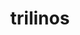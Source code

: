 ---
title: "trilinos"
layout: cache
categories: [package, develop-2023-10-15]
meta: {"versions": ["13.0.1", "13.4.1", "14.0.0", "14.4.0"], "compilers": ["cce@=15.0.1", "gcc@=11.3.0", "gcc@=11.4.0", "gcc@=9.4.0", "oneapi@=2023.2.1"], "oss": ["rhel8", "ubuntu20.04", "ubuntu22.04"], "platforms": ["linux"], "targets": ["neoverse_v1", "ppc64le", "x86_64_v3", "zen4"], "stacks": ["e4s", "e4s-cray-rhel", "e4s-neoverse_v1", "e4s-oneapi", "e4s-power", "e4s-rocm-external", "root", "tutorial"], "num_specs": 31, "num_specs_by_stack": {"e4s-cray-rhel": 3, "root": 31, "e4s-neoverse_v1": 7, "e4s-power": 4, "e4s": 9, "e4s-rocm-external": 2, "e4s-oneapi": 4, "tutorial": 2}}
spec_details: [{"hash": "wvjadokbms54bwaxmf35dryaak645ev7", "compiler": "cce@=15.0.1", "versions": ["14.0.0"], "os": "rhel8", "platform": "linux", "target": "zen4", "variants": ["~adelus", "~adios2", "+amesos", "+amesos2", "+anasazi", "+aztec", "~basker", "+belos", "+boost", "build_system=cmake", "build_type=Release", "~chaco", "~complex", "~cuda", "~cuda_rdc", "cxxstd=17", "~debug", "~dtk", "+epetra", "+epetraext", "~epetraextbtf", "~epetraextexperimental", "~epetraextgraphreorderings", "~exodus", "+explicit_template_instantiation", "~float", "+fortran", "generator=make", "gotype=long_long", "~gtest", "~hdf5", "~hypre", "+ifpack", "+ifpack2", "+intrepid", "+intrepid2", "~ipo", "+isorropia", "+kokkos", "~mesquite", "+minitensor", "~ml", "+mpi", "~muelu", "~mumps", "+nox", "~openmp", "~panzer", "patches=bcd552d", "+phalanx", "+piro", "~python", "~rocm", "~rocm_rdc", "+rol", "+rythmos", "+sacado", "~scorec", "+shards", "+shared", "+shylu", "+stk", "~stokhos", "+stratimikos", "~strumpack", "~suite-sparse", "~superlu", "+superlu-dist", "~teko", "+tempus", "~test", "+thyra", "+tpetra", "+trilinoscouplings", "~wrapper", "~x11", "+zoltan", "~zoltan2"], "stacks": ["e4s-cray-rhel", "root"], "size": "-", "tarball": "https://binaries.spack.io/releases/develop-2023-10-15/build_cache/linux-rhel8-zen4/cce-15.0.1/trilinos-14.0.0/linux-rhel8-zen4-cce-15.0.1-trilinos-14.0.0-wvjadokbms54bwaxmf35dryaak645ev7.spack"}, {"hash": "oi5zj7ncimxhm2xnpy662xrssoiiiqrp", "compiler": "cce@=15.0.1", "versions": ["13.4.1"], "os": "rhel8", "platform": "linux", "target": "zen4", "variants": ["~adelus", "~adios2", "+amesos", "+amesos2", "+anasazi", "+aztec", "~basker", "+belos", "+boost", "build_system=cmake", "build_type=Release", "~chaco", "~complex", "~cuda", "~cuda_rdc", "cxxstd=14", "~debug", "~dtk", "+epetra", "+epetraext", "~epetraextbtf", "~epetraextexperimental", "~epetraextgraphreorderings", "~exodus", "+explicit_template_instantiation", "~float", "+fortran", "generator=make", "gotype=long_long", "~gtest", "~hdf5", "~hypre", "+ifpack", "+ifpack2", "+intrepid", "+intrepid2", "~ipo", "+isorropia", "+kokkos", "~mesquite", "+minitensor", "~ml", "+mpi", "~muelu", "~mumps", "+nox", "~openmp", "~panzer", "patches=bcd552d", "+phalanx", "+piro", "~python", "~rocm", "~rocm_rdc", "+rol", "+rythmos", "+sacado", "~scorec", "+shards", "+shared", "+shylu", "+stk", "~stokhos", "+stratimikos", "~strumpack", "~suite-sparse", "~superlu", "+superlu-dist", "~teko", "+tempus", "~test", "+thyra", "+tpetra", "+trilinoscouplings", "~wrapper", "~x11", "+zoltan", "~zoltan2"], "stacks": ["e4s-cray-rhel", "root"], "size": "-", "tarball": "https://binaries.spack.io/releases/develop-2023-10-15/build_cache/linux-rhel8-zen4/cce-15.0.1/trilinos-13.4.1/linux-rhel8-zen4-cce-15.0.1-trilinos-13.4.1-oi5zj7ncimxhm2xnpy662xrssoiiiqrp.spack"}, {"hash": "g34hpcqj3hm66sixb7e6wycxmqslqgzd", "compiler": "cce@=15.0.1", "versions": ["13.0.1"], "os": "rhel8", "platform": "linux", "target": "zen4", "variants": ["~adelus", "~adios2", "+amesos", "+amesos2", "+anasazi", "+aztec", "~basker", "+belos", "+boost", "build_system=cmake", "build_type=Release", "~chaco", "~complex", "~cuda", "~cuda_rdc", "cxxstd=14", "~debug", "~dtk", "+epetra", "+epetraext", "~epetraextbtf", "~epetraextexperimental", "~epetraextgraphreorderings", "~exodus", "+explicit_template_instantiation", "~float", "+fortran", "generator=make", "gotype=long_long", "~gtest", "~hdf5", "~hypre", "+ifpack", "+ifpack2", "+intrepid", "+intrepid2", "~ipo", "+isorropia", "+kokkos", "~mesquite", "+minitensor", "~ml", "+mpi", "~muelu", "~mumps", "+nox", "~openmp", "~panzer", "patches=bcd552d", "+phalanx", "+piro", "~python", "~rocm", "~rocm_rdc", "+rol", "+rythmos", "+sacado", "~scorec", "+shards", "+shared", "+shylu", "+stk", "+stokhos", "+stratimikos", "~strumpack", "~suite-sparse", "~superlu", "+superlu-dist", "~teko", "+tempus", "~test", "+thyra", "+tpetra", "+trilinoscouplings", "~wrapper", "~x11", "+zoltan", "~zoltan2"], "stacks": ["e4s-cray-rhel", "root"], "size": "-", "tarball": "https://binaries.spack.io/releases/develop-2023-10-15/build_cache/linux-rhel8-zen4/cce-15.0.1/trilinos-13.0.1/linux-rhel8-zen4-cce-15.0.1-trilinos-13.0.1-g34hpcqj3hm66sixb7e6wycxmqslqgzd.spack"}, {"hash": "yi46ug6nww6meixsppq2xnrbsgniumau", "compiler": "gcc@=11.4.0", "versions": ["14.0.0"], "os": "ubuntu20.04", "platform": "linux", "target": "neoverse_v1", "variants": ["~adelus", "~adios2", "+amesos", "+amesos2", "+anasazi", "+aztec", "~basker", "+belos", "+boost", "build_system=cmake", "build_type=Release", "~chaco", "~complex", "~cuda", "~cuda_rdc", "cxxstd=17", "~debug", "~dtk", "+epetra", "+epetraext", "~epetraextbtf", "~epetraextexperimental", "~epetraextgraphreorderings", "~exodus", "+explicit_template_instantiation", "~float", "+fortran", "generator=make", "gotype=long_long", "~gtest", "~hdf5", "~hypre", "+ifpack", "+ifpack2", "+intrepid", "+intrepid2", "~ipo", "+isorropia", "+kokkos", "~mesquite", "+minitensor", "+ml", "+mpi", "+muelu", "~mumps", "+nox", "~openmp", "~panzer", "patches=bcd552d", "+phalanx", "+piro", "~python", "~rocm", "~rocm_rdc", "+rol", "+rythmos", "+sacado", "~scorec", "+shards", "+shared", "+shylu", "+stk", "+stokhos", "+stratimikos", "~strumpack", "~suite-sparse", "~superlu", "+superlu-dist", "+teko", "+tempus", "~test", "+thyra", "+tpetra", "+trilinoscouplings", "~wrapper", "~x11", "+zoltan", "+zoltan2"], "stacks": ["e4s-neoverse_v1", "root"], "size": "-", "tarball": "https://binaries.spack.io/releases/develop-2023-10-15/build_cache/linux-ubuntu20.04-neoverse_v1/gcc-11.4.0/trilinos-14.0.0/linux-ubuntu20.04-neoverse_v1-gcc-11.4.0-trilinos-14.0.0-yi46ug6nww6meixsppq2xnrbsgniumau.spack"}, {"hash": "j4hg2dtal6y7msjyvrztwet6vunw4zkq", "compiler": "gcc@=11.4.0", "versions": ["13.4.1"], "os": "ubuntu20.04", "platform": "linux", "target": "neoverse_v1", "variants": ["~adelus", "~adios2", "+amesos", "+amesos2", "+anasazi", "+aztec", "~basker", "+belos", "+boost", "build_system=cmake", "build_type=Release", "~chaco", "~complex", "~cuda", "~cuda_rdc", "cxxstd=14", "~debug", "~dtk", "+epetra", "+epetraext", "~epetraextbtf", "~epetraextexperimental", "~epetraextgraphreorderings", "~exodus", "+explicit_template_instantiation", "~float", "+fortran", "generator=make", "gotype=long_long", "~gtest", "~hdf5", "~hypre", "+ifpack", "+ifpack2", "+intrepid", "+intrepid2", "~ipo", "+isorropia", "+kokkos", "~mesquite", "+minitensor", "+ml", "+mpi", "+muelu", "~mumps", "+nox", "~openmp", "~panzer", "patches=bcd552d", "+phalanx", "+piro", "~python", "~rocm", "~rocm_rdc", "+rol", "+rythmos", "+sacado", "~scorec", "+shards", "+shared", "+shylu", "+stk", "+stokhos", "+stratimikos", "~strumpack", "~suite-sparse", "~superlu", "+superlu-dist", "+teko", "+tempus", "~test", "+thyra", "+tpetra", "+trilinoscouplings", "~wrapper", "~x11", "+zoltan", "+zoltan2"], "stacks": ["e4s-neoverse_v1", "root"], "size": "-", "tarball": "https://binaries.spack.io/releases/develop-2023-10-15/build_cache/linux-ubuntu20.04-neoverse_v1/gcc-11.4.0/trilinos-13.4.1/linux-ubuntu20.04-neoverse_v1-gcc-11.4.0-trilinos-13.4.1-j4hg2dtal6y7msjyvrztwet6vunw4zkq.spack"}, {"hash": "47yublyraliqbvmahjs5zfhw2ae3cr6r", "compiler": "gcc@=11.4.0", "versions": ["14.4.0"], "os": "ubuntu20.04", "platform": "linux", "target": "neoverse_v1", "variants": ["~adelus", "~adios2", "+amesos", "+amesos2", "+anasazi", "+aztec", "+basker", "+belos", "+boost", "build_system=cmake", "build_type=Release", "~chaco", "+complex", "~cuda", "~cuda_rdc", "cxxstd=17", "~debug", "~dtk", "+epetra", "+epetraext", "+epetraextbtf", "+epetraextexperimental", "+epetraextgraphreorderings", "~exodus", "+explicit_template_instantiation", "~float", "+fortran", "generator=make", "gotype=long_long", "~gtest", "~hdf5", "~hypre", "+ifpack", "~ifpack2", "+intrepid", "+intrepid2", "~ipo", "+isorropia", "+kokkos", "~mesquite", "+minitensor", "~ml", "+mpi", "~muelu", "~mumps", "+nox", "~openmp", "~panzer", "patches=bcd552d", "+phalanx", "+piro", "~python", "~rocm", "~rocm_rdc", "+rol", "+rythmos", "+sacado", "~scorec", "+shards", "+shared", "+shylu", "+stk", "+stokhos", "+stratimikos", "~strumpack", "+suite-sparse", "~superlu", "~superlu-dist", "~teko", "+tempus", "~test", "+thyra", "+tpetra", "+trilinoscouplings", "~wrapper", "~x11", "+zoltan", "~zoltan2"], "stacks": ["e4s-neoverse_v1", "root"], "size": "-", "tarball": "https://binaries.spack.io/releases/develop-2023-10-15/build_cache/linux-ubuntu20.04-neoverse_v1/gcc-11.4.0/trilinos-14.4.0/linux-ubuntu20.04-neoverse_v1-gcc-11.4.0-trilinos-14.4.0-47yublyraliqbvmahjs5zfhw2ae3cr6r.spack"}, {"hash": "4zgv4yylpccqmgd6x266anbs47v4zc2b", "compiler": "gcc@=11.4.0", "versions": ["14.4.0"], "os": "ubuntu20.04", "platform": "linux", "target": "neoverse_v1", "variants": ["~adelus", "~adios2", "+amesos", "+amesos2", "+anasazi", "+aztec", "~basker", "+belos", "+boost", "build_system=cmake", "build_type=Release", "~chaco", "~complex", "~cuda", "~cuda_rdc", "cxxstd=17", "~debug", "~dtk", "+epetra", "+epetraext", "~epetraextbtf", "~epetraextexperimental", "~epetraextgraphreorderings", "~exodus", "+explicit_template_instantiation", "~float", "+fortran", "generator=make", "gotype=long_long", "~gtest", "~hdf5", "~hypre", "+ifpack", "+ifpack2", "+intrepid", "+intrepid2", "~ipo", "+isorropia", "+kokkos", "~mesquite", "+minitensor", "+ml", "+mpi", "+muelu", "~mumps", "+nox", "~openmp", "~panzer", "patches=bcd552d", "+phalanx", "+piro", "~python", "~rocm", "~rocm_rdc", "+rol", "+rythmos", "+sacado", "~scorec", "+shards", "+shared", "+shylu", "+stk", "+stokhos", "+stratimikos", "~strumpack", "~suite-sparse", "~superlu", "+superlu-dist", "+teko", "+tempus", "~test", "+thyra", "+tpetra", "+trilinoscouplings", "~wrapper", "~x11", "+zoltan", "+zoltan2"], "stacks": ["e4s-neoverse_v1", "root"], "size": "-", "tarball": "https://binaries.spack.io/releases/develop-2023-10-15/build_cache/linux-ubuntu20.04-neoverse_v1/gcc-11.4.0/trilinos-14.4.0/linux-ubuntu20.04-neoverse_v1-gcc-11.4.0-trilinos-14.4.0-4zgv4yylpccqmgd6x266anbs47v4zc2b.spack"}, {"hash": "cxf7cpf23lbzmtbavoghteeegmytw3aa", "compiler": "gcc@=11.4.0", "versions": ["14.4.0"], "os": "ubuntu20.04", "platform": "linux", "target": "neoverse_v1", "variants": ["~adelus", "~adios2", "+amesos", "+amesos2", "+anasazi", "+aztec", "~basker", "+belos", "+boost", "build_system=cmake", "build_type=Release", "~chaco", "~complex", "+cuda", "cuda_arch=90", "~cuda_rdc", "cxxstd=17", "~debug", "~dtk", "+epetra", "+epetraext", "~epetraextbtf", "~epetraextexperimental", "~epetraextgraphreorderings", "~exodus", "+explicit_template_instantiation", "~float", "+fortran", "generator=make", "gotype=long_long", "~gtest", "~hdf5", "~hypre", "+ifpack", "+ifpack2", "+intrepid", "+intrepid2", "~ipo", "+isorropia", "+kokkos", "~mesquite", "+minitensor", "+ml", "+mpi", "+muelu", "~mumps", "+nox", "~openmp", "~panzer", "patches=bcd552d", "+phalanx", "+piro", "~python", "~rocm", "~rocm_rdc", "+rol", "+rythmos", "+sacado", "~scorec", "+shards", "+shared", "+shylu", "+stk", "~stokhos", "+stratimikos", "~strumpack", "~suite-sparse", "~superlu", "+superlu-dist", "+teko", "+tempus", "~test", "+thyra", "+tpetra", "+trilinoscouplings", "~uvm", "+wrapper", "~x11", "+zoltan", "+zoltan2"], "stacks": ["e4s-neoverse_v1", "root"], "size": "-", "tarball": "https://binaries.spack.io/releases/develop-2023-10-15/build_cache/linux-ubuntu20.04-neoverse_v1/gcc-11.4.0/trilinos-14.4.0/linux-ubuntu20.04-neoverse_v1-gcc-11.4.0-trilinos-14.4.0-cxf7cpf23lbzmtbavoghteeegmytw3aa.spack"}, {"hash": "uz4acbx3as767fgmmicxtypbokckhrlh", "compiler": "gcc@=11.4.0", "versions": ["14.4.0"], "os": "ubuntu20.04", "platform": "linux", "target": "neoverse_v1", "variants": ["~adelus", "~adios2", "+amesos", "+amesos2", "+anasazi", "+aztec", "~basker", "+belos", "+boost", "build_system=cmake", "build_type=Release", "~chaco", "~complex", "+cuda", "cuda_arch=75", "~cuda_rdc", "cxxstd=17", "~debug", "~dtk", "+epetra", "+epetraext", "~epetraextbtf", "~epetraextexperimental", "~epetraextgraphreorderings", "~exodus", "+explicit_template_instantiation", "~float", "+fortran", "generator=make", "gotype=long_long", "~gtest", "~hdf5", "~hypre", "+ifpack", "+ifpack2", "+intrepid", "+intrepid2", "~ipo", "+isorropia", "+kokkos", "~mesquite", "+minitensor", "+ml", "+mpi", "+muelu", "~mumps", "+nox", "~openmp", "~panzer", "patches=bcd552d", "+phalanx", "+piro", "~python", "~rocm", "~rocm_rdc", "+rol", "+rythmos", "+sacado", "~scorec", "+shards", "+shared", "+shylu", "+stk", "~stokhos", "+stratimikos", "~strumpack", "~suite-sparse", "~superlu", "+superlu-dist", "+teko", "+tempus", "~test", "+thyra", "+tpetra", "+trilinoscouplings", "~uvm", "+wrapper", "~x11", "+zoltan", "+zoltan2"], "stacks": ["e4s-neoverse_v1", "root"], "size": "-", "tarball": "https://binaries.spack.io/releases/develop-2023-10-15/build_cache/linux-ubuntu20.04-neoverse_v1/gcc-11.4.0/trilinos-14.4.0/linux-ubuntu20.04-neoverse_v1-gcc-11.4.0-trilinos-14.4.0-uz4acbx3as767fgmmicxtypbokckhrlh.spack"}, {"hash": "3e4ledltw344h2tjfsd4ok3gluxxg63a", "compiler": "gcc@=11.4.0", "versions": ["14.4.0"], "os": "ubuntu20.04", "platform": "linux", "target": "neoverse_v1", "variants": ["~adelus", "~adios2", "+amesos", "+amesos2", "+anasazi", "+aztec", "~basker", "+belos", "+boost", "build_system=cmake", "build_type=Release", "~chaco", "~complex", "+cuda", "cuda_arch=80", "~cuda_rdc", "cxxstd=17", "~debug", "~dtk", "+epetra", "+epetraext", "~epetraextbtf", "~epetraextexperimental", "~epetraextgraphreorderings", "~exodus", "+explicit_template_instantiation", "~float", "+fortran", "generator=make", "gotype=long_long", "~gtest", "~hdf5", "~hypre", "+ifpack", "+ifpack2", "+intrepid", "+intrepid2", "~ipo", "+isorropia", "+kokkos", "~mesquite", "+minitensor", "+ml", "+mpi", "+muelu", "~mumps", "+nox", "~openmp", "~panzer", "patches=bcd552d", "+phalanx", "+piro", "~python", "~rocm", "~rocm_rdc", "+rol", "+rythmos", "+sacado", "~scorec", "+shards", "+shared", "+shylu", "+stk", "~stokhos", "+stratimikos", "~strumpack", "~suite-sparse", "~superlu", "+superlu-dist", "+teko", "+tempus", "~test", "+thyra", "+tpetra", "+trilinoscouplings", "~uvm", "+wrapper", "~x11", "+zoltan", "+zoltan2"], "stacks": ["e4s-neoverse_v1", "root"], "size": "-", "tarball": "https://binaries.spack.io/releases/develop-2023-10-15/build_cache/linux-ubuntu20.04-neoverse_v1/gcc-11.4.0/trilinos-14.4.0/linux-ubuntu20.04-neoverse_v1-gcc-11.4.0-trilinos-14.4.0-3e4ledltw344h2tjfsd4ok3gluxxg63a.spack"}, {"hash": "pa7uspg56rjrgqhkgqlh557fzh2tprxu", "compiler": "gcc@=9.4.0", "versions": ["13.4.1"], "os": "ubuntu20.04", "platform": "linux", "target": "ppc64le", "variants": ["~adelus", "~adios2", "+amesos", "+amesos2", "+anasazi", "+aztec", "~basker", "+belos", "+boost", "build_system=cmake", "build_type=Release", "~chaco", "~complex", "~cuda", "~cuda_rdc", "cxxstd=14", "~debug", "~dtk", "+epetra", "+epetraext", "~epetraextbtf", "~epetraextexperimental", "~epetraextgraphreorderings", "~exodus", "+explicit_template_instantiation", "~float", "+fortran", "generator=make", "gotype=long_long", "~gtest", "~hdf5", "~hypre", "+ifpack", "+ifpack2", "+intrepid", "+intrepid2", "~ipo", "+isorropia", "+kokkos", "~mesquite", "+minitensor", "+ml", "+mpi", "+muelu", "~mumps", "+nox", "~openmp", "~panzer", "patches=bcd552d", "+phalanx", "+piro", "~python", "~rocm", "~rocm_rdc", "+rol", "+rythmos", "+sacado", "~scorec", "+shards", "+shared", "+shylu", "+stk", "+stokhos", "+stratimikos", "~strumpack", "~suite-sparse", "~superlu", "+superlu-dist", "+teko", "+tempus", "~test", "+thyra", "+tpetra", "+trilinoscouplings", "~wrapper", "~x11", "+zoltan", "+zoltan2"], "stacks": ["e4s-power", "root"], "size": "-", "tarball": "https://binaries.spack.io/releases/develop-2023-10-15/build_cache/linux-ubuntu20.04-ppc64le/gcc-9.4.0/trilinos-13.4.1/linux-ubuntu20.04-ppc64le-gcc-9.4.0-trilinos-13.4.1-pa7uspg56rjrgqhkgqlh557fzh2tprxu.spack"}, {"hash": "qccwqp3w5vntveizjei7affobepxiq7c", "compiler": "gcc@=9.4.0", "versions": ["14.0.0"], "os": "ubuntu20.04", "platform": "linux", "target": "ppc64le", "variants": ["~adelus", "~adios2", "+amesos", "+amesos2", "+anasazi", "+aztec", "~basker", "+belos", "+boost", "build_system=cmake", "build_type=Release", "~chaco", "~complex", "~cuda", "~cuda_rdc", "cxxstd=17", "~debug", "~dtk", "+epetra", "+epetraext", "~epetraextbtf", "~epetraextexperimental", "~epetraextgraphreorderings", "~exodus", "+explicit_template_instantiation", "~float", "+fortran", "generator=make", "gotype=long_long", "~gtest", "~hdf5", "~hypre", "+ifpack", "+ifpack2", "+intrepid", "+intrepid2", "~ipo", "+isorropia", "+kokkos", "~mesquite", "+minitensor", "+ml", "+mpi", "+muelu", "~mumps", "+nox", "~openmp", "~panzer", "patches=bcd552d", "+phalanx", "+piro", "~python", "~rocm", "~rocm_rdc", "+rol", "+rythmos", "+sacado", "~scorec", "+shards", "+shared", "+shylu", "+stk", "+stokhos", "+stratimikos", "~strumpack", "~suite-sparse", "~superlu", "+superlu-dist", "+teko", "+tempus", "~test", "+thyra", "+tpetra", "+trilinoscouplings", "~wrapper", "~x11", "+zoltan", "+zoltan2"], "stacks": ["e4s-power", "root"], "size": "-", "tarball": "https://binaries.spack.io/releases/develop-2023-10-15/build_cache/linux-ubuntu20.04-ppc64le/gcc-9.4.0/trilinos-14.0.0/linux-ubuntu20.04-ppc64le-gcc-9.4.0-trilinos-14.0.0-qccwqp3w5vntveizjei7affobepxiq7c.spack"}, {"hash": "mlcnmh5gkgork3xqdkz4gvz6k67ym6wk", "compiler": "gcc@=9.4.0", "versions": ["14.4.0"], "os": "ubuntu20.04", "platform": "linux", "target": "ppc64le", "variants": ["~adelus", "~adios2", "+amesos", "+amesos2", "+anasazi", "+aztec", "+basker", "+belos", "+boost", "build_system=cmake", "build_type=Release", "~chaco", "+complex", "~cuda", "~cuda_rdc", "cxxstd=17", "~debug", "~dtk", "+epetra", "+epetraext", "+epetraextbtf", "+epetraextexperimental", "+epetraextgraphreorderings", "~exodus", "+explicit_template_instantiation", "~float", "+fortran", "generator=make", "gotype=long_long", "~gtest", "~hdf5", "~hypre", "+ifpack", "~ifpack2", "+intrepid", "+intrepid2", "~ipo", "+isorropia", "+kokkos", "~mesquite", "+minitensor", "~ml", "+mpi", "~muelu", "~mumps", "+nox", "~openmp", "~panzer", "patches=bcd552d", "+phalanx", "+piro", "~python", "~rocm", "~rocm_rdc", "+rol", "+rythmos", "+sacado", "~scorec", "+shards", "+shared", "+shylu", "+stk", "+stokhos", "+stratimikos", "~strumpack", "+suite-sparse", "~superlu", "~superlu-dist", "~teko", "+tempus", "~test", "+thyra", "+tpetra", "+trilinoscouplings", "~wrapper", "~x11", "+zoltan", "~zoltan2"], "stacks": ["e4s-power", "root"], "size": "-", "tarball": "https://binaries.spack.io/releases/develop-2023-10-15/build_cache/linux-ubuntu20.04-ppc64le/gcc-9.4.0/trilinos-14.4.0/linux-ubuntu20.04-ppc64le-gcc-9.4.0-trilinos-14.4.0-mlcnmh5gkgork3xqdkz4gvz6k67ym6wk.spack"}, {"hash": "upeimjlyohzdgwp3uoladlkbjt32t2lv", "compiler": "gcc@=9.4.0", "versions": ["14.4.0"], "os": "ubuntu20.04", "platform": "linux", "target": "ppc64le", "variants": ["~adelus", "~adios2", "+amesos", "+amesos2", "+anasazi", "+aztec", "~basker", "+belos", "+boost", "build_system=cmake", "build_type=Release", "~chaco", "~complex", "~cuda", "~cuda_rdc", "cxxstd=17", "~debug", "~dtk", "+epetra", "+epetraext", "~epetraextbtf", "~epetraextexperimental", "~epetraextgraphreorderings", "~exodus", "+explicit_template_instantiation", "~float", "+fortran", "generator=make", "gotype=long_long", "~gtest", "~hdf5", "~hypre", "+ifpack", "+ifpack2", "+intrepid", "+intrepid2", "~ipo", "+isorropia", "+kokkos", "~mesquite", "+minitensor", "+ml", "+mpi", "+muelu", "~mumps", "+nox", "~openmp", "~panzer", "patches=bcd552d", "+phalanx", "+piro", "~python", "~rocm", "~rocm_rdc", "+rol", "+rythmos", "+sacado", "~scorec", "+shards", "+shared", "+shylu", "+stk", "+stokhos", "+stratimikos", "~strumpack", "~suite-sparse", "~superlu", "+superlu-dist", "+teko", "+tempus", "~test", "+thyra", "+tpetra", "+trilinoscouplings", "~wrapper", "~x11", "+zoltan", "+zoltan2"], "stacks": ["e4s-power", "root"], "size": "-", "tarball": "https://binaries.spack.io/releases/develop-2023-10-15/build_cache/linux-ubuntu20.04-ppc64le/gcc-9.4.0/trilinos-14.4.0/linux-ubuntu20.04-ppc64le-gcc-9.4.0-trilinos-14.4.0-upeimjlyohzdgwp3uoladlkbjt32t2lv.spack"}, {"hash": "go32iccd22sgony4hyblbk62mp62zj5w", "compiler": "gcc@=11.4.0", "versions": ["13.4.1"], "os": "ubuntu20.04", "platform": "linux", "target": "x86_64_v3", "variants": ["~adelus", "~adios2", "+amesos", "+amesos2", "+anasazi", "+aztec", "~basker", "+belos", "+boost", "build_system=cmake", "build_type=Release", "~chaco", "~complex", "~cuda", "~cuda_rdc", "cxxstd=14", "~debug", "~dtk", "+epetra", "+epetraext", "~epetraextbtf", "~epetraextexperimental", "~epetraextgraphreorderings", "~exodus", "+explicit_template_instantiation", "~float", "+fortran", "generator=make", "gotype=long_long", "~gtest", "~hdf5", "~hypre", "+ifpack", "+ifpack2", "+intrepid", "+intrepid2", "~ipo", "+isorropia", "+kokkos", "~mesquite", "+minitensor", "+ml", "+mpi", "+muelu", "~mumps", "+nox", "~openmp", "~panzer", "patches=bcd552d", "+phalanx", "+piro", "~python", "~rocm", "~rocm_rdc", "+rol", "+rythmos", "+sacado", "~scorec", "+shards", "+shared", "+shylu", "+stk", "+stokhos", "+stratimikos", "~strumpack", "~suite-sparse", "~superlu", "+superlu-dist", "+teko", "+tempus", "~test", "+thyra", "+tpetra", "+trilinoscouplings", "~wrapper", "~x11", "+zoltan", "+zoltan2"], "stacks": ["root", "e4s"], "size": "-", "tarball": "https://binaries.spack.io/releases/develop-2023-10-15/build_cache/linux-ubuntu20.04-x86_64_v3/gcc-11.4.0/trilinos-13.4.1/linux-ubuntu20.04-x86_64_v3-gcc-11.4.0-trilinos-13.4.1-go32iccd22sgony4hyblbk62mp62zj5w.spack"}, {"hash": "nika62mctgtmokueg3due7yjfrzaklur", "compiler": "gcc@=11.4.0", "versions": ["13.4.1"], "os": "ubuntu20.04", "platform": "linux", "target": "x86_64_v3", "variants": ["~adelus", "~adios2", "+amesos", "+amesos2", "+anasazi", "+aztec", "~basker", "+belos", "+boost", "build_system=cmake", "build_type=Release", "~chaco", "~complex", "~cuda", "~cuda_rdc", "cxxstd=14", "~debug", "~dtk", "+epetra", "+epetraext", "~epetraextbtf", "~epetraextexperimental", "~epetraextgraphreorderings", "~exodus", "+explicit_template_instantiation", "~float", "+fortran", "generator=make", "gotype=long_long", "~gtest", "~hdf5", "~hypre", "+ifpack", "+ifpack2", "+intrepid", "+intrepid2", "~ipo", "+isorropia", "+kokkos", "~mesquite", "+minitensor", "+ml", "+mpi", "+muelu", "~mumps", "+nox", "~openmp", "~panzer", "patches=bcd552d", "+phalanx", "+piro", "~python", "~rocm", "~rocm_rdc", "+rol", "+rythmos", "+sacado", "~scorec", "+shards", "+shared", "+shylu", "+stk", "+stokhos", "+stratimikos", "~strumpack", "~suite-sparse", "~superlu", "+superlu-dist", "+teko", "+tempus", "~test", "+thyra", "+tpetra", "+trilinoscouplings", "~wrapper", "~x11", "+zoltan", "+zoltan2"], "stacks": ["root", "e4s"], "size": "-", "tarball": "https://binaries.spack.io/releases/develop-2023-10-15/build_cache/linux-ubuntu20.04-x86_64_v3/gcc-11.4.0/trilinos-13.4.1/linux-ubuntu20.04-x86_64_v3-gcc-11.4.0-trilinos-13.4.1-nika62mctgtmokueg3due7yjfrzaklur.spack"}, {"hash": "xg4ihbjmbf7on54epp2sef46lezoarac", "compiler": "gcc@=11.4.0", "versions": ["14.0.0"], "os": "ubuntu20.04", "platform": "linux", "target": "x86_64_v3", "variants": ["~adelus", "~adios2", "+amesos", "+amesos2", "+anasazi", "+aztec", "~basker", "+belos", "+boost", "build_system=cmake", "build_type=Release", "~chaco", "~complex", "~cuda", "~cuda_rdc", "cxxstd=17", "~debug", "~dtk", "+epetra", "+epetraext", "~epetraextbtf", "~epetraextexperimental", "~epetraextgraphreorderings", "~exodus", "+explicit_template_instantiation", "~float", "+fortran", "generator=make", "gotype=long_long", "~gtest", "~hdf5", "~hypre", "+ifpack", "+ifpack2", "+intrepid", "+intrepid2", "~ipo", "+isorropia", "+kokkos", "~mesquite", "+minitensor", "+ml", "+mpi", "+muelu", "~mumps", "+nox", "~openmp", "~panzer", "patches=bcd552d", "+phalanx", "+piro", "~python", "~rocm", "~rocm_rdc", "+rol", "+rythmos", "+sacado", "~scorec", "+shards", "+shared", "+shylu", "+stk", "+stokhos", "+stratimikos", "~strumpack", "~suite-sparse", "~superlu", "+superlu-dist", "+teko", "+tempus", "~test", "+thyra", "+tpetra", "+trilinoscouplings", "~wrapper", "~x11", "+zoltan", "+zoltan2"], "stacks": ["root", "e4s"], "size": "-", "tarball": "https://binaries.spack.io/releases/develop-2023-10-15/build_cache/linux-ubuntu20.04-x86_64_v3/gcc-11.4.0/trilinos-14.0.0/linux-ubuntu20.04-x86_64_v3-gcc-11.4.0-trilinos-14.0.0-xg4ihbjmbf7on54epp2sef46lezoarac.spack"}, {"hash": "7fq5dptpvhlgzrf23ahr63y36cev36qh", "compiler": "gcc@=11.4.0", "versions": ["14.4.0"], "os": "ubuntu20.04", "platform": "linux", "target": "x86_64_v3", "variants": ["~adelus", "~adios2", "+amesos", "+amesos2", "+anasazi", "+aztec", "~basker", "+belos", "+boost", "build_system=cmake", "build_type=Release", "~chaco", "~complex", "+cuda", "cuda_arch=90", "~cuda_rdc", "cxxstd=17", "~debug", "~dtk", "+epetra", "+epetraext", "~epetraextbtf", "~epetraextexperimental", "~epetraextgraphreorderings", "~exodus", "+explicit_template_instantiation", "~float", "+fortran", "generator=make", "gotype=long_long", "~gtest", "~hdf5", "~hypre", "+ifpack", "+ifpack2", "+intrepid", "+intrepid2", "~ipo", "+isorropia", "+kokkos", "~mesquite", "+minitensor", "+ml", "+mpi", "+muelu", "~mumps", "+nox", "~openmp", "~panzer", "patches=bcd552d", "+phalanx", "+piro", "~python", "~rocm", "~rocm_rdc", "+rol", "+rythmos", "+sacado", "~scorec", "+shards", "+shared", "+shylu", "+stk", "~stokhos", "+stratimikos", "~strumpack", "~suite-sparse", "~superlu", "+superlu-dist", "+teko", "+tempus", "~test", "+thyra", "+tpetra", "+trilinoscouplings", "~uvm", "+wrapper", "~x11", "+zoltan", "+zoltan2"], "stacks": ["root", "e4s"], "size": "-", "tarball": "https://binaries.spack.io/releases/develop-2023-10-15/build_cache/linux-ubuntu20.04-x86_64_v3/gcc-11.4.0/trilinos-14.4.0/linux-ubuntu20.04-x86_64_v3-gcc-11.4.0-trilinos-14.4.0-7fq5dptpvhlgzrf23ahr63y36cev36qh.spack"}, {"hash": "es742t4ogjjsmyessb5eungsypbwrflt", "compiler": "gcc@=11.4.0", "versions": ["14.4.0"], "os": "ubuntu20.04", "platform": "linux", "target": "x86_64_v3", "variants": ["~adelus", "~adios2", "+amesos", "+amesos2", "+anasazi", "+aztec", "+basker", "+belos", "+boost", "build_system=cmake", "build_type=Release", "~chaco", "+complex", "~cuda", "~cuda_rdc", "cxxstd=17", "~debug", "~dtk", "+epetra", "+epetraext", "+epetraextbtf", "+epetraextexperimental", "+epetraextgraphreorderings", "~exodus", "+explicit_template_instantiation", "~float", "+fortran", "generator=make", "gotype=long_long", "~gtest", "~hdf5", "~hypre", "+ifpack", "~ifpack2", "+intrepid", "+intrepid2", "~ipo", "+isorropia", "+kokkos", "~mesquite", "+minitensor", "~ml", "+mpi", "~muelu", "~mumps", "+nox", "~openmp", "~panzer", "patches=bcd552d", "+phalanx", "+piro", "~python", "~rocm", "~rocm_rdc", "+rol", "+rythmos", "+sacado", "~scorec", "+shards", "+shared", "+shylu", "+stk", "+stokhos", "+stratimikos", "~strumpack", "+suite-sparse", "~superlu", "~superlu-dist", "~teko", "+tempus", "~test", "+thyra", "+tpetra", "+trilinoscouplings", "~wrapper", "~x11", "+zoltan", "~zoltan2"], "stacks": ["root", "e4s"], "size": "-", "tarball": "https://binaries.spack.io/releases/develop-2023-10-15/build_cache/linux-ubuntu20.04-x86_64_v3/gcc-11.4.0/trilinos-14.4.0/linux-ubuntu20.04-x86_64_v3-gcc-11.4.0-trilinos-14.4.0-es742t4ogjjsmyessb5eungsypbwrflt.spack"}, {"hash": "auex3ledvu6b4bpmsjqatcnzyeydowrn", "compiler": "gcc@=11.4.0", "versions": ["14.4.0"], "os": "ubuntu20.04", "platform": "linux", "target": "x86_64_v3", "variants": ["~adelus", "~adios2", "+amesos", "+amesos2", "+anasazi", "+aztec", "~basker", "+belos", "+boost", "build_system=cmake", "build_type=Release", "~chaco", "~complex", "+cuda", "cuda_arch=80", "~cuda_rdc", "cxxstd=17", "~debug", "~dtk", "+epetra", "+epetraext", "~epetraextbtf", "~epetraextexperimental", "~epetraextgraphreorderings", "~exodus", "+explicit_template_instantiation", "~float", "+fortran", "generator=make", "gotype=long_long", "~gtest", "~hdf5", "~hypre", "+ifpack", "+ifpack2", "+intrepid", "+intrepid2", "~ipo", "+isorropia", "+kokkos", "~mesquite", "+minitensor", "+ml", "+mpi", "+muelu", "~mumps", "+nox", "~openmp", "~panzer", "patches=bcd552d", "+phalanx", "+piro", "~python", "~rocm", "~rocm_rdc", "+rol", "+rythmos", "+sacado", "~scorec", "+shards", "+shared", "+shylu", "+stk", "~stokhos", "+stratimikos", "~strumpack", "~suite-sparse", "~superlu", "+superlu-dist", "+teko", "+tempus", "~test", "+thyra", "+tpetra", "+trilinoscouplings", "~uvm", "+wrapper", "~x11", "+zoltan", "+zoltan2"], "stacks": ["root", "e4s"], "size": "-", "tarball": "https://binaries.spack.io/releases/develop-2023-10-15/build_cache/linux-ubuntu20.04-x86_64_v3/gcc-11.4.0/trilinos-14.4.0/linux-ubuntu20.04-x86_64_v3-gcc-11.4.0-trilinos-14.4.0-auex3ledvu6b4bpmsjqatcnzyeydowrn.spack"}, {"hash": "2zr7ate3uvdta47pfnxxyozjxksmlwss", "compiler": "gcc@=11.4.0", "versions": ["14.4.0"], "os": "ubuntu20.04", "platform": "linux", "target": "x86_64_v3", "variants": ["~adelus", "~adios2", "amdgpu_target=gfx90a", "+amesos", "+amesos2", "+anasazi", "+aztec", "~basker", "+belos", "+boost", "build_system=cmake", "build_type=Release", "~chaco", "~complex", "~cuda", "~cuda_rdc", "cxxstd=17", "~debug", "~dtk", "+epetra", "+epetraext", "~epetraextbtf", "~epetraextexperimental", "~epetraextgraphreorderings", "~exodus", "+explicit_template_instantiation", "~float", "+fortran", "generator=make", "gotype=long_long", "~gtest", "~hdf5", "~hypre", "+ifpack", "~ifpack2", "+intrepid", "+intrepid2", "~ipo", "+isorropia", "+kokkos", "~mesquite", "+minitensor", "+ml", "+mpi", "+muelu", "~mumps", "+nox", "~openmp", "~panzer", "patches=bcd552d", "+phalanx", "+piro", "~python", "+rocm", "~rocm_rdc", "+rol", "+rythmos", "+sacado", "~scorec", "+shards", "+shared", "+shylu", "+stk", "~stokhos", "+stratimikos", "~strumpack", "~suite-sparse", "~superlu", "+superlu-dist", "+teko", "+tempus", "~test", "+thyra", "+tpetra", "+trilinoscouplings", "~wrapper", "~x11", "+zoltan", "+zoltan2"], "stacks": ["root", "e4s"], "size": "-", "tarball": "https://binaries.spack.io/releases/develop-2023-10-15/build_cache/linux-ubuntu20.04-x86_64_v3/gcc-11.4.0/trilinos-14.4.0/linux-ubuntu20.04-x86_64_v3-gcc-11.4.0-trilinos-14.4.0-2zr7ate3uvdta47pfnxxyozjxksmlwss.spack"}, {"hash": "3l6w4lgeelmqfxekocntnaqm3hocpil7", "compiler": "gcc@=11.4.0", "versions": ["14.4.0"], "os": "ubuntu20.04", "platform": "linux", "target": "x86_64_v3", "variants": ["~adelus", "~adios2", "+amesos", "+amesos2", "+anasazi", "+aztec", "~basker", "+belos", "+boost", "build_system=cmake", "build_type=Release", "~chaco", "~complex", "~cuda", "~cuda_rdc", "cxxstd=17", "~debug", "~dtk", "+epetra", "+epetraext", "~epetraextbtf", "~epetraextexperimental", "~epetraextgraphreorderings", "~exodus", "+explicit_template_instantiation", "~float", "+fortran", "generator=make", "gotype=long_long", "~gtest", "~hdf5", "~hypre", "+ifpack", "+ifpack2", "+intrepid", "+intrepid2", "~ipo", "+isorropia", "+kokkos", "~mesquite", "+minitensor", "+ml", "+mpi", "+muelu", "~mumps", "+nox", "~openmp", "~panzer", "patches=bcd552d", "+phalanx", "+piro", "~python", "~rocm", "~rocm_rdc", "+rol", "+rythmos", "+sacado", "~scorec", "+shards", "+shared", "+shylu", "+stk", "+stokhos", "+stratimikos", "~strumpack", "~suite-sparse", "~superlu", "+superlu-dist", "+teko", "+tempus", "~test", "+thyra", "+tpetra", "+trilinoscouplings", "~wrapper", "~x11", "+zoltan", "+zoltan2"], "stacks": ["root", "e4s"], "size": "-", "tarball": "https://binaries.spack.io/releases/develop-2023-10-15/build_cache/linux-ubuntu20.04-x86_64_v3/gcc-11.4.0/trilinos-14.4.0/linux-ubuntu20.04-x86_64_v3-gcc-11.4.0-trilinos-14.4.0-3l6w4lgeelmqfxekocntnaqm3hocpil7.spack"}, {"hash": "ab327c7v5cc5y7uw7hk6g5i3lst2mvf2", "compiler": "gcc@=11.4.0", "versions": ["14.4.0"], "os": "ubuntu20.04", "platform": "linux", "target": "x86_64_v3", "variants": ["~adelus", "~adios2", "amdgpu_target=gfx908", "+amesos", "+amesos2", "+anasazi", "+aztec", "~basker", "+belos", "+boost", "build_system=cmake", "build_type=Release", "~chaco", "~complex", "~cuda", "~cuda_rdc", "cxxstd=17", "~debug", "~dtk", "+epetra", "+epetraext", "~epetraextbtf", "~epetraextexperimental", "~epetraextgraphreorderings", "~exodus", "+explicit_template_instantiation", "~float", "+fortran", "generator=make", "gotype=long_long", "~gtest", "~hdf5", "~hypre", "+ifpack", "~ifpack2", "+intrepid", "+intrepid2", "~ipo", "+isorropia", "+kokkos", "~mesquite", "+minitensor", "+ml", "+mpi", "+muelu", "~mumps", "+nox", "~openmp", "~panzer", "patches=bcd552d", "+phalanx", "+piro", "~python", "+rocm", "~rocm_rdc", "+rol", "+rythmos", "+sacado", "~scorec", "+shards", "+shared", "+shylu", "+stk", "~stokhos", "+stratimikos", "~strumpack", "~suite-sparse", "~superlu", "+superlu-dist", "+teko", "+tempus", "~test", "+thyra", "+tpetra", "+trilinoscouplings", "~wrapper", "~x11", "+zoltan", "+zoltan2"], "stacks": ["e4s-rocm-external", "root"], "size": "-", "tarball": "https://binaries.spack.io/releases/develop-2023-10-15/build_cache/linux-ubuntu20.04-x86_64_v3/gcc-11.4.0/trilinos-14.4.0/linux-ubuntu20.04-x86_64_v3-gcc-11.4.0-trilinos-14.4.0-ab327c7v5cc5y7uw7hk6g5i3lst2mvf2.spack"}, {"hash": "jtkfpwr6bn6nw7o5jpwvrcjuj6gymjhq", "compiler": "gcc@=11.4.0", "versions": ["14.4.0"], "os": "ubuntu20.04", "platform": "linux", "target": "x86_64_v3", "variants": ["~adelus", "~adios2", "amdgpu_target=gfx90a", "+amesos", "+amesos2", "+anasazi", "+aztec", "~basker", "+belos", "+boost", "build_system=cmake", "build_type=Release", "~chaco", "~complex", "~cuda", "~cuda_rdc", "cxxstd=17", "~debug", "~dtk", "+epetra", "+epetraext", "~epetraextbtf", "~epetraextexperimental", "~epetraextgraphreorderings", "~exodus", "+explicit_template_instantiation", "~float", "+fortran", "generator=make", "gotype=long_long", "~gtest", "~hdf5", "~hypre", "+ifpack", "~ifpack2", "+intrepid", "+intrepid2", "~ipo", "+isorropia", "+kokkos", "~mesquite", "+minitensor", "+ml", "+mpi", "+muelu", "~mumps", "+nox", "~openmp", "~panzer", "patches=bcd552d", "+phalanx", "+piro", "~python", "+rocm", "~rocm_rdc", "+rol", "+rythmos", "+sacado", "~scorec", "+shards", "+shared", "+shylu", "+stk", "~stokhos", "+stratimikos", "~strumpack", "~suite-sparse", "~superlu", "+superlu-dist", "+teko", "+tempus", "~test", "+thyra", "+tpetra", "+trilinoscouplings", "~wrapper", "~x11", "+zoltan", "+zoltan2"], "stacks": ["e4s-rocm-external", "root"], "size": "-", "tarball": "https://binaries.spack.io/releases/develop-2023-10-15/build_cache/linux-ubuntu20.04-x86_64_v3/gcc-11.4.0/trilinos-14.4.0/linux-ubuntu20.04-x86_64_v3-gcc-11.4.0-trilinos-14.4.0-jtkfpwr6bn6nw7o5jpwvrcjuj6gymjhq.spack"}, {"hash": "nle7dlczlsryahqokeuzq4tmhy67h2ck", "compiler": "gcc@=11.4.0", "versions": ["14.4.0"], "os": "ubuntu20.04", "platform": "linux", "target": "x86_64_v3", "variants": ["~adelus", "~adios2", "amdgpu_target=gfx908", "+amesos", "+amesos2", "+anasazi", "+aztec", "~basker", "+belos", "+boost", "build_system=cmake", "build_type=Release", "~chaco", "~complex", "~cuda", "~cuda_rdc", "cxxstd=17", "~debug", "~dtk", "+epetra", "+epetraext", "~epetraextbtf", "~epetraextexperimental", "~epetraextgraphreorderings", "~exodus", "+explicit_template_instantiation", "~float", "+fortran", "generator=make", "gotype=long_long", "~gtest", "~hdf5", "~hypre", "+ifpack", "~ifpack2", "+intrepid", "+intrepid2", "~ipo", "+isorropia", "+kokkos", "~mesquite", "+minitensor", "+ml", "+mpi", "+muelu", "~mumps", "+nox", "~openmp", "~panzer", "patches=bcd552d", "+phalanx", "+piro", "~python", "+rocm", "~rocm_rdc", "+rol", "+rythmos", "+sacado", "~scorec", "+shards", "+shared", "+shylu", "+stk", "~stokhos", "+stratimikos", "~strumpack", "~suite-sparse", "~superlu", "+superlu-dist", "+teko", "+tempus", "~test", "+thyra", "+tpetra", "+trilinoscouplings", "~wrapper", "~x11", "+zoltan", "+zoltan2"], "stacks": ["root", "e4s"], "size": "-", "tarball": "https://binaries.spack.io/releases/develop-2023-10-15/build_cache/linux-ubuntu20.04-x86_64_v3/gcc-11.4.0/trilinos-14.4.0/linux-ubuntu20.04-x86_64_v3-gcc-11.4.0-trilinos-14.4.0-nle7dlczlsryahqokeuzq4tmhy67h2ck.spack"}, {"hash": "y4cldqxvas6moz5yiinrrz7655oft7g7", "compiler": "oneapi@=2023.2.1", "versions": ["13.4.1"], "os": "ubuntu20.04", "platform": "linux", "target": "x86_64_v3", "variants": ["~adelus", "~adios2", "+amesos", "+amesos2", "+anasazi", "+aztec", "~basker", "+belos", "+boost", "build_system=cmake", "build_type=Release", "~chaco", "~complex", "~cuda", "~cuda_rdc", "cxxstd=14", "~debug", "~dtk", "+epetra", "+epetraext", "~epetraextbtf", "~epetraextexperimental", "~epetraextgraphreorderings", "~exodus", "+explicit_template_instantiation", "~float", "+fortran", "generator=make", "gotype=long_long", "~gtest", "~hdf5", "~hypre", "+ifpack", "+ifpack2", "+intrepid", "+intrepid2", "~ipo", "+isorropia", "+kokkos", "~mesquite", "+minitensor", "+ml", "+mpi", "+muelu", "~mumps", "+nox", "~openmp", "~panzer", "patches=bcd552d", "+phalanx", "+piro", "~python", "~rocm", "~rocm_rdc", "+rol", "+rythmos", "+sacado", "~scorec", "+shards", "+shared", "+shylu", "+stk", "+stokhos", "+stratimikos", "~strumpack", "~suite-sparse", "~superlu", "+superlu-dist", "+teko", "+tempus", "~test", "+thyra", "+tpetra", "+trilinoscouplings", "~wrapper", "~x11", "+zoltan", "+zoltan2"], "stacks": ["e4s-oneapi", "root"], "size": "-", "tarball": "https://binaries.spack.io/releases/develop-2023-10-15/build_cache/linux-ubuntu20.04-x86_64_v3/oneapi-2023.2.1/trilinos-13.4.1/linux-ubuntu20.04-x86_64_v3-oneapi-2023.2.1-trilinos-13.4.1-y4cldqxvas6moz5yiinrrz7655oft7g7.spack"}, {"hash": "p3jnyfvjwvjmlejyr45toamizhswjo65", "compiler": "oneapi@=2023.2.1", "versions": ["14.0.0"], "os": "ubuntu20.04", "platform": "linux", "target": "x86_64_v3", "variants": ["~adelus", "~adios2", "+amesos", "+amesos2", "+anasazi", "+aztec", "~basker", "+belos", "+boost", "build_system=cmake", "build_type=Release", "~chaco", "~complex", "~cuda", "~cuda_rdc", "cxxstd=17", "~debug", "~dtk", "+epetra", "+epetraext", "~epetraextbtf", "~epetraextexperimental", "~epetraextgraphreorderings", "~exodus", "+explicit_template_instantiation", "~float", "+fortran", "generator=make", "gotype=long_long", "~gtest", "~hdf5", "~hypre", "+ifpack", "+ifpack2", "+intrepid", "+intrepid2", "~ipo", "+isorropia", "+kokkos", "~mesquite", "+minitensor", "+ml", "+mpi", "+muelu", "~mumps", "+nox", "~openmp", "~panzer", "patches=bcd552d", "+phalanx", "+piro", "~python", "~rocm", "~rocm_rdc", "+rol", "+rythmos", "+sacado", "~scorec", "+shards", "+shared", "+shylu", "+stk", "+stokhos", "+stratimikos", "~strumpack", "~suite-sparse", "~superlu", "+superlu-dist", "+teko", "+tempus", "~test", "+thyra", "+tpetra", "+trilinoscouplings", "~wrapper", "~x11", "+zoltan", "+zoltan2"], "stacks": ["e4s-oneapi", "root"], "size": "-", "tarball": "https://binaries.spack.io/releases/develop-2023-10-15/build_cache/linux-ubuntu20.04-x86_64_v3/oneapi-2023.2.1/trilinos-14.0.0/linux-ubuntu20.04-x86_64_v3-oneapi-2023.2.1-trilinos-14.0.0-p3jnyfvjwvjmlejyr45toamizhswjo65.spack"}, {"hash": "7n37xwp7dz2qwv6cwsveukgxjxfigmwe", "compiler": "oneapi@=2023.2.1", "versions": ["14.4.0"], "os": "ubuntu20.04", "platform": "linux", "target": "x86_64_v3", "variants": ["~adelus", "~adios2", "+amesos", "+amesos2", "+anasazi", "+aztec", "+basker", "+belos", "+boost", "build_system=cmake", "build_type=Release", "~chaco", "+complex", "~cuda", "~cuda_rdc", "cxxstd=17", "~debug", "~dtk", "+epetra", "+epetraext", "+epetraextbtf", "+epetraextexperimental", "+epetraextgraphreorderings", "~exodus", "+explicit_template_instantiation", "~float", "+fortran", "generator=make", "gotype=long_long", "~gtest", "~hdf5", "~hypre", "+ifpack", "~ifpack2", "+intrepid", "+intrepid2", "~ipo", "+isorropia", "+kokkos", "~mesquite", "+minitensor", "~ml", "+mpi", "~muelu", "~mumps", "+nox", "~openmp", "~panzer", "patches=bcd552d", "+phalanx", "+piro", "~python", "~rocm", "~rocm_rdc", "+rol", "+rythmos", "+sacado", "~scorec", "+shards", "+shared", "+shylu", "+stk", "+stokhos", "+stratimikos", "~strumpack", "+suite-sparse", "~superlu", "~superlu-dist", "~teko", "+tempus", "~test", "+thyra", "+tpetra", "+trilinoscouplings", "~wrapper", "~x11", "+zoltan", "~zoltan2"], "stacks": ["e4s-oneapi", "root"], "size": "-", "tarball": "https://binaries.spack.io/releases/develop-2023-10-15/build_cache/linux-ubuntu20.04-x86_64_v3/oneapi-2023.2.1/trilinos-14.4.0/linux-ubuntu20.04-x86_64_v3-oneapi-2023.2.1-trilinos-14.4.0-7n37xwp7dz2qwv6cwsveukgxjxfigmwe.spack"}, {"hash": "xsroqmkbu7ukhoa34z2tvkkxc4pamh5q", "compiler": "oneapi@=2023.2.1", "versions": ["14.4.0"], "os": "ubuntu20.04", "platform": "linux", "target": "x86_64_v3", "variants": ["~adelus", "~adios2", "+amesos", "+amesos2", "+anasazi", "+aztec", "~basker", "+belos", "+boost", "build_system=cmake", "build_type=Release", "~chaco", "~complex", "~cuda", "~cuda_rdc", "cxxstd=17", "~debug", "~dtk", "+epetra", "+epetraext", "~epetraextbtf", "~epetraextexperimental", "~epetraextgraphreorderings", "~exodus", "+explicit_template_instantiation", "~float", "+fortran", "generator=make", "gotype=long_long", "~gtest", "~hdf5", "~hypre", "+ifpack", "+ifpack2", "+intrepid", "+intrepid2", "~ipo", "+isorropia", "+kokkos", "~mesquite", "+minitensor", "+ml", "+mpi", "+muelu", "~mumps", "+nox", "~openmp", "~panzer", "patches=bcd552d", "+phalanx", "+piro", "~python", "~rocm", "~rocm_rdc", "+rol", "+rythmos", "+sacado", "~scorec", "+shards", "+shared", "+shylu", "+stk", "+stokhos", "+stratimikos", "~strumpack", "~suite-sparse", "~superlu", "+superlu-dist", "+teko", "+tempus", "~test", "+thyra", "+tpetra", "+trilinoscouplings", "~wrapper", "~x11", "+zoltan", "+zoltan2"], "stacks": ["e4s-oneapi", "root"], "size": "-", "tarball": "https://binaries.spack.io/releases/develop-2023-10-15/build_cache/linux-ubuntu20.04-x86_64_v3/oneapi-2023.2.1/trilinos-14.4.0/linux-ubuntu20.04-x86_64_v3-oneapi-2023.2.1-trilinos-14.4.0-xsroqmkbu7ukhoa34z2tvkkxc4pamh5q.spack"}, {"hash": "cp7uijwo2ei6qmdvf6pgpdftuhvs4kv2", "compiler": "gcc@=11.3.0", "versions": ["14.4.0"], "os": "ubuntu22.04", "platform": "linux", "target": "x86_64_v3", "variants": ["~adelus", "~adios2", "+amesos", "+amesos2", "+anasazi", "+aztec", "~basker", "+belos", "~boost", "build_system=cmake", "build_type=Release", "~chaco", "~complex", "~cuda", "~cuda_rdc", "cxxstd=17", "~debug", "~dtk", "+epetra", "+epetraext", "~epetraextbtf", "~epetraextexperimental", "~epetraextgraphreorderings", "~exodus", "+explicit_template_instantiation", "~float", "+fortran", "generator=make", "gotype=long_long", "~gtest", "+hdf5", "~hypre", "+ifpack", "+ifpack2", "~intrepid", "~intrepid2", "~ipo", "~isorropia", "+kokkos", "~mesquite", "~minitensor", "+ml", "+mpi", "+muelu", "~mumps", "~nox", "~openmp", "~panzer", "~phalanx", "~piro", "~python", "~rocm", "~rocm_rdc", "~rol", "~rythmos", "+sacado", "~scorec", "~shards", "+shared", "~shylu", "~stk", "~stokhos", "~stratimikos", "~strumpack", "~suite-sparse", "~superlu", "~superlu-dist", "~teko", "~tempus", "~test", "~thyra", "+tpetra", "~trilinoscouplings", "~wrapper", "~x11", "~zoltan", "~zoltan2"], "stacks": ["tutorial", "root"], "size": "-", "tarball": "https://binaries.spack.io/releases/develop-2023-10-15/build_cache/linux-ubuntu22.04-x86_64_v3/gcc-11.3.0/trilinos-14.4.0/linux-ubuntu22.04-x86_64_v3-gcc-11.3.0-trilinos-14.4.0-cp7uijwo2ei6qmdvf6pgpdftuhvs4kv2.spack"}, {"hash": "mj64ziq6sox737szyuxykx5r3jnxb6qj", "compiler": "gcc@=11.3.0", "versions": ["14.4.0"], "os": "ubuntu22.04", "platform": "linux", "target": "x86_64_v3", "variants": ["~adelus", "~adios2", "+amesos", "+amesos2", "+anasazi", "+aztec", "~basker", "+belos", "~boost", "build_system=cmake", "build_type=Release", "~chaco", "~complex", "~cuda", "~cuda_rdc", "cxxstd=17", "~debug", "~dtk", "+epetra", "+epetraext", "~epetraextbtf", "~epetraextexperimental", "~epetraextgraphreorderings", "~exodus", "+explicit_template_instantiation", "~float", "+fortran", "generator=make", "gotype=long_long", "~gtest", "~hdf5", "~hypre", "+ifpack", "+ifpack2", "~intrepid", "~intrepid2", "~ipo", "~isorropia", "+kokkos", "~mesquite", "~minitensor", "+ml", "+mpi", "+muelu", "~mumps", "~nox", "~openmp", "~panzer", "~phalanx", "~piro", "~python", "~rocm", "~rocm_rdc", "~rol", "~rythmos", "+sacado", "~scorec", "~shards", "+shared", "~shylu", "~stk", "~stokhos", "~stratimikos", "~strumpack", "~suite-sparse", "~superlu", "~superlu-dist", "~teko", "~tempus", "~test", "~thyra", "+tpetra", "~trilinoscouplings", "~wrapper", "~x11", "~zoltan", "~zoltan2"], "stacks": ["tutorial", "root"], "size": "-", "tarball": "https://binaries.spack.io/releases/develop-2023-10-15/build_cache/linux-ubuntu22.04-x86_64_v3/gcc-11.3.0/trilinos-14.4.0/linux-ubuntu22.04-x86_64_v3-gcc-11.3.0-trilinos-14.4.0-mj64ziq6sox737szyuxykx5r3jnxb6qj.spack"}]
---